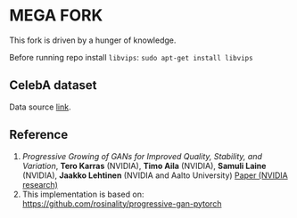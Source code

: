 # MEGA FORK
This fork is driven by a hunger of knowledge. 

Before running repo install `libvips`:
`sudo apt-get install libvips`

## CelebA dataset
Data source [link](https://www.kaggle.com/jessicali9530/celeba-dataset).

## Reference
1. *Progressive Growing of GANs for Improved Quality, Stability, and Variation*, **Tero Karras** (NVIDIA), **Timo Aila** (NVIDIA), **Samuli Laine** (NVIDIA), **Jaakko Lehtinen** (NVIDIA and Aalto University) [Paper (NVIDIA research)](http://research.nvidia.com/publication/2017-10_Progressive-Growing-of)
2. This implementation is based on: https://github.com/rosinality/progressive-gan-pytorch
